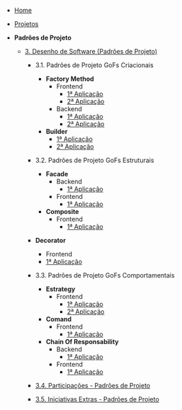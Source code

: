 <!-- docs/_sidebar.md -->

- [Home](/)
- [Projetos](//Projeto/Projeto.md)

- **Padrões de Projeto**
  - [3. Desenho de Software (Padrões de Projeto)](/PadroesDeProjeto/3.PadroesDeProjeto.md)
    - 3.1. Padrões de Projeto GoFs Criacionais
      - **Factory Method**
        - Frontend
          - [1ª Aplicação](./assets/PadroesDeProjeto/Criacionais/FactoryMethod/Frontend/cardFactory.md)
          - [2ª Aplicação](./assets/PadroesDeProjeto/Criacionais/FactoryMethod/Frontend/factory.md)
        - Backend
          - [1ª Aplicação](./assets/PadroesDeProjeto/Criacionais/FactoryMethod/Backend/factoryResume.md)
          - [2ª Aplicação](./assets/PadroesDeProjeto/Criacionais/FactoryMethod/Backend/FactoryBackend.md)
      - **Builder**
          - [1ª Aplicação](./assets/PadroesDeProjeto/Criacionais/Builder/Frontend/builder.md)
          - [2ª Aplicação](./assets/PadroesDeProjeto/Criacionais/Builder/Frontend/builderCadastro.md)
    - 3.2. Padrões de Projeto GoFs Estruturais
      - **Facade**
        - Backend
          - [1ª Aplicação](./assets/PadroesDeProjeto/Estruturais/Facade/Backend/facade.md)
        - Frontend
          - [1ª Aplicação](./assets/PadroesDeProjeto/Estruturais/Facade/Frontend/facade.md)
      - **Composite**
        - Frontend
          - [1ª Aplicação](./assets/PadroesDeProjeto/Estruturais/Composite/Frontend/viewAnuncios.md)
     - **Decorator**
         - Frontend
          - [1ª Aplicação](./assets/PadroesDeProjeto/Estruturais/Decorator-Frontend/Decorator.md)
    - 3.3. Padrões de Projeto GoFs Comportamentais
      - **Estrategy**
        - Frontend
          - [1ª Aplicação](./assets/PadroesDeProjeto/Comportamentais/Strategy/Frontend/cardStrategy.md)
          - [2ª Aplicação](./assets/PadroesDeProjeto/Comportamentais/Strategy/Frontend/rangestrategy.md)   
      - **Comand**
        - Frontend
          - [1ª Aplicação](./assets/PadroesDeProjeto/Comportamentais/Comand/Frontend/comand.md)
      - **Chain Of Responsability**
        - Backend
          - [1ª Aplicação](./assets/PadroesDeProjeto/Comportamentais/Chain/Backend/chain-ad.md)
        - Frontend
          - [1ª Aplicação](./assets/PadroesDeProjeto/Comportamentais/Chain/Frontend/chain-ad.md)
        
    - [3.4. Participações - Padrões de Projeto](./assets/PadroesDeProjeto/3.4.ParticipacoesPadroes.md)
    - [3.5. Iniciativas Extras - Padrões de Projeto](./assets/PadroesDeProjeto/3.5.IniciativasExtras.md)
      
